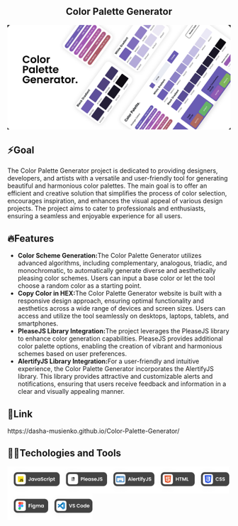 <h2 align="center">Color Palette Generator</h2>
<img src="https://github.com/dasha-musienko/Color-Palette-Generator/blob/main/img/covermin.jpeg" alt="Cover image">
<h2>⚡️Goal</h2>
<p>The Color Palette Generator project is dedicated to providing designers, developers, and artists with a versatile and user-friendly tool for generating beautiful and harmonious color palettes. The main goal is to offer an efficient and creative solution that simplifies the process of color selection, encourages inspiration, and enhances the visual appeal of various design projects. The project aims to cater to professionals and enthusiasts, ensuring a seamless and enjoyable experience for all users.</p>
<h2>🔥Features</h2>
<ul>
    <li><strong>Color Scheme Generation:</strong>The Color Palette Generator utilizes advanced algorithms, including complementary, analogous, triadic, and monochromatic, to automatically generate diverse and aesthetically pleasing color schemes. Users can input a base color or let the tool choose a random color as a starting point.</li>
    <li><strong>Copy Color in HEX:</strong>The Color Palette Generator website is built with a responsive design approach, ensuring optimal functionality and aesthetics across a wide range of devices and screen sizes. Users can access and utilize the tool seamlessly on desktops, laptops, tablets, and smartphones.</li>
    <li><strong>PleaseJS Library Integration:</strong>The project leverages the PleaseJS library to enhance color generation capabilities. PleaseJS provides additional color palette options, enabling the creation of vibrant and harmonious schemes based on user preferences.</li>
    <li><strong>AlertifyJS Library Integration:</strong>For a user-friendly and intuitive experience, the Color Palette Generator incorporates the AlertifyJS library. This library provides attractive and customizable alerts and notifications, ensuring that users receive feedback and information in a clear and visually appealing manner.</li>
  </ul>
  <h2>🔗Link</h2>
  https://dasha-musienko.github.io/Color-Palette-Generator/
  <h2>👩‍💻Techologies and Tools</h2>
  <img align="left" height="60px" alt="Cover image" src="https://github.com/dasha-musienko/Color-Palette-Generator/blob/main/img/js.png"/>
  <img align="left" height="60px" alt="Cover image" src="https://github.com/dasha-musienko/Color-Palette-Generator/blob/main/img/please.png"/>
  <img align="left" height="60px" alt="Cover image" src="https://github.com/dasha-musienko/Color-Palette-Generator/blob/main/img/alertify.png"/>
  <img align="left" height="60px" alt="Cover image" src="https://github.com/dasha-musienko/Color-Palette-Generator/blob/main/img/html.png"/>
  <img align="left" height="60px" alt="Cover image" src="https://github.com/dasha-musienko/Color-Palette-Generator/blob/main/img/css.png"/>
  <img align="left" height="60px" alt="Cover image" src="https://github.com/dasha-musienko/Color-Palette-Generator/blob/main/img/figma.png"/>
  <img align="left" height="60px" alt="Cover image" src="https://github.com/dasha-musienko/Color-Palette-Generator/blob/main/img/vscode.png"/>
  
